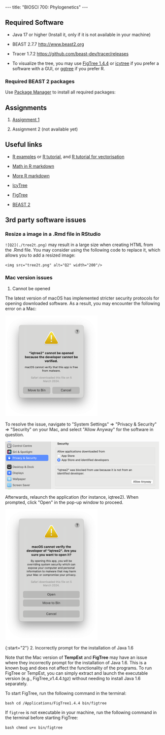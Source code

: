 --- title: "BIOSCI 700: Phylogenetics" ---

## Required Software

- Java 17 or higher (Install it, only if it is not available in your machine)

- BEAST 2.7.7  http://www.beast2.org

- Tracer 1.7.2  https://github.com/beast-dev/tracer/releases

-   To visualize the tree, you may use [FigTree 1.4.4](http://tree.bio.ed.ac.uk/software/figtree/)
or [icytree](https://icytree.org) if you prefer a software with a GUI, or
[ggtree](https://bioconductor.org/packages/release/bioc/html/ggtree.html) if you prefer R.

### Required BEAST 2 packages

Use [Package Manager](https://www.beast2.org/managing-packages/) to install all required packages:





## Assignments

1. [Assignment 1](Assignment1/README.md)

2. Assignment 2 (not available yet)


## Useful links

- [R examples](RExamples.html) or [R tutorial](https://www.w3schools.com/r/), and [R tutorial for
vectorisation](https://sahirbhatnagar.com/biosR/vectorization-apply-and-for-loops.html)

- [Math in R markdown](https://rmd4sci.njtierney.com/math)

- [More R markdown](https://bookdown.org/yihui/rmarkdown/)

- [IcyTree](https://icytree.org)

- [FigTree](https://github.com/rambaut/figtree/releases)

- [BEAST 2](http://www.beast2.org)


## 3rd party software issues

### Resize a image in a .Rmd file in RStudio

`![Q2](./tree2t.png)` may result in a large size when creating HTML from the .Rmd file. You may
consider using the following code to replace it, which allows you to add a resized image:

`<img src="tree2t.png" alt="Q2" width="200"/>`


### Mac version issues

1. Cannot be opened

The latest version of macOS has implemented stricter security protocols for opening downloaded
software. As a result, you may encounter the following error on a Mac:

<img src="MacIqtree2NotOpened.png" alt="Cannotbeopened" width="300"/>

To resolve the issue, navigate to "System Settings" => "Privacy & Security" => "Security" on your
Mac, and select "Allow Anyway" for the software in question.

<img src="MacAllowIqtree2.png" alt="MacAllowIqtree2" width="500"/>

Afterwards, relaunch the application (for instance, iqtree2). When prompted, click "Open" in the
pop-up window to proceed.

<img src="MacRunIqtree2Open.png" alt="MacRunIqtree2Open" width="300"/>


{:start="2"} 2. Incorrectly prompt for the installation of Java 1.6

Note that the Mac version of **TempEst** and **FigTree** may have an issue where they incorrectly
prompt for the installation of Java 1.6. This is a known bug and does not affect the functionality
of the programs. To run FigTree or TempEst, you can simply extract and launch the executable version
(e.g., FigTree_v1.4.4.tgz) without needing to install Java 1.6 separately.

To start FigTree, run the following command in the terminal:

```bash cd /Applications/FigTree1.4.4 bin/figtree ```

If `figtree` is not executable in your machine, run the following command in the terminal before
starting FigTree:

```bash chmod u+x bin/figtree ```




